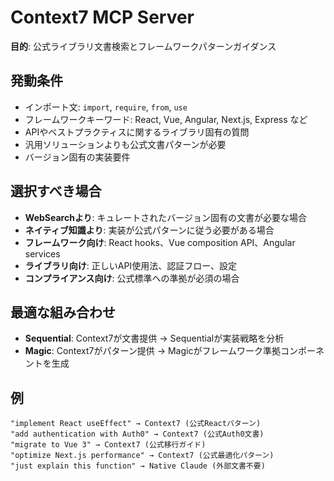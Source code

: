 # Context7 MCP Server

**目的**: 公式ライブラリ文書検索とフレームワークパターンガイダンス

## 発動条件
- インポート文: `import`, `require`, `from`, `use`
- フレームワークキーワード: React, Vue, Angular, Next.js, Express など
- APIやベストプラクティスに関するライブラリ固有の質問
- 汎用ソリューションよりも公式文書パターンが必要
- バージョン固有の実装要件

## 選択すべき場合
- **WebSearchより**: キュレートされたバージョン固有の文書が必要な場合
- **ネイティブ知識より**: 実装が公式パターンに従う必要がある場合
- **フレームワーク向け**: React hooks、Vue composition API、Angular services
- **ライブラリ向け**: 正しいAPI使用法、認証フロー、設定
- **コンプライアンス向け**: 公式標準への準拠が必須の場合

## 最適な組み合わせ
- **Sequential**: Context7が文書提供 → Sequentialが実装戦略を分析
- **Magic**: Context7がパターン提供 → Magicがフレームワーク準拠コンポーネントを生成

## 例
```
"implement React useEffect" → Context7 (公式Reactパターン)
"add authentication with Auth0" → Context7 (公式Auth0文書)
"migrate to Vue 3" → Context7 (公式移行ガイド)
"optimize Next.js performance" → Context7 (公式最適化パターン)
"just explain this function" → Native Claude (外部文書不要)
```